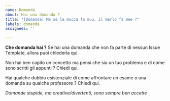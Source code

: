 ```yaml
---
name: Domanda
about: Hai una domanda ?
title: "[Domanda] Ma se la mucca fa muu, il merlo fa mee ?"
labels: domanda
assignees: ''

---
```


**Che domanda hai ?**
Se hai una domanda che non fa parte di nessun Issue Template, allora puoi chiederla qui.

Non hai ben capito un concetto ma pensi che sia un tuo problema e di come sono scritti gli appunti ?
Chiedi qui.

Hai qualche dubbio esistenziale di come affrontare un esame o una domanda su qualche professore ?
Chiedi qui.

_Domande stupide, ma creative/divertenti, sono sempre ben accette_
